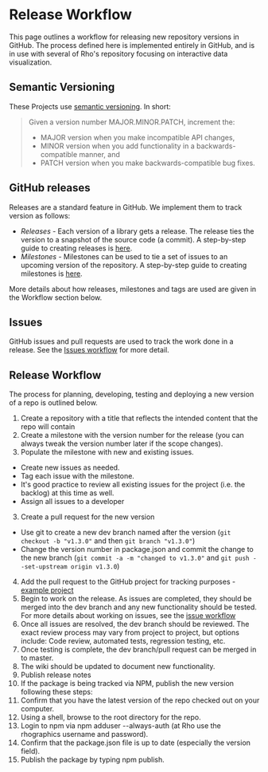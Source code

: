 # Release Workflow

This page outlines a workflow for releasing new repository versions in GitHub. The process defined here is implemented entirely in GitHub, and is in use with several of Rho's repository focusing on interactive data visualization. 

## Semantic Versioning
These Projects use [semantic versioning](http://semver.org/). In short: 

> Given a version number MAJOR.MINOR.PATCH, increment the:
> 
> - MAJOR version when you make incompatible API changes,
> - MINOR version when you add functionality in a backwards-compatible manner, and
> - PATCH version when you make backwards-compatible bug fixes.

## GitHub releases
Releases are a standard feature in GitHub. We implement them to track version as follows: 
- _Releases_ - Each version of a library gets a release. The release ties the version to a snapshot of the source code (a commit). A    step-by-step guide to creating releases is [here](https://help.github.com/articles/creating-releases/). 
- _Milestones_  - Milestones can be used to tie a set of issues to an upcoming version of the repository. A step-by-step guide to creating milestones is [here](https://help.github.com/articles/creating-and-editing-milestones-for-issues-and-pull-requests/).

More details about how releases, milestones and tags are used are given in the Workflow section below. 

## Issues
GitHub issues and pull requests are used to track the work done in a release. See the [Issues workflow](https://github.com/RhoInc/open-source-handbook/blob/master/workflow/issues/README.md) for more detail.

## Release Workflow
The process for planning, developing, testing and deploying a new version of a repo is outlined below. 

1. Create a repository with a title that reflects the intended content that the repo will contain
2. Create a milestone with the version number for the release (you can always tweak the version number later if the scope changes). 
3. Populate the milestone with new and existing issues. 
 - Create new issues as needed. 
 - Tag each issue with the milestone.
 - It's good practice to review all existing issues for the project (i.e. the backlog) at this time as well.
 - Assign all issues to a developer
3. Create a pull request for the new version
 - Use git to create a new dev branch named after the version (`git checkout -b "v1.3.0"` and then `git branch "v1.3.0"`)
 - Change the version number in package.json and commit the change to the new branch (`git commit -a -m "changed to v1.3.0"` and `git push --set-upstream origin v1.3.0`)
4. Add the pull request to the GitHub project for tracking purposes - [example project](https://github.com/orgs/RhoInc/projects/1)
5. Begin to work on the release. As issues are completed, they should be merged into the dev branch and any new functionality should be tested. For more details about working on issues, see the [issue workflow](https://github.com/RhoInc/open-source-handbook/blob/master/workflow/issues/README.md)
6. Once all issues are resolved, the dev branch should be reviewed. The exact review process may vary from project to project, but options include: Code review, automated tests, regression testing, etc.
7. Once testing is complete, the dev branch/pull request can be merged in to master. 
8. The wiki should be updated to document new functionality. 
9. Publish release notes
10. If the package is being tracked via NPM, publish the new version following these steps:  
   1. Confirm that you have the latest version of the repo checked out on your computer.
   2. Using a shell, browse to the root directory for the repo.
   3. Login to npm via npm adduser --always-auth (at Rho use the rhographics username and password).
   4. Confirm that the package.json file is up to date (especially the version field).
   5. Publish the package by typing npm publish.

